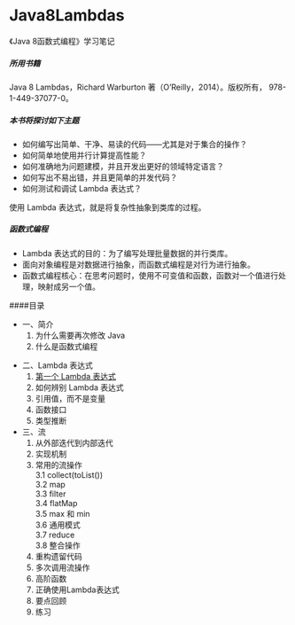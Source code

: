 # Java8Lambdas
《Java 8函数式编程》学习笔记  
##### 所用书籍
Java 8 Lambdas，Richard Warburton 著（O’Reilly，2014）。版权所有， 978-1-449-37077-0。
##### 本书将探讨如下主题
* 如何编写出简单、干净、易读的代码——尤其是对于集合的操作？
* 如何简单地使用并行计算提高性能？
* 如何准确地为问题建模，并且开发出更好的领域特定语言？
* 如何写出不易出错，并且更简单的并发代码？
* 如何测试和调试 Lambda 表达式？   

使用 Lambda 表达式，就是将复杂性抽象到类库的过程。
##### 函数式编程
* Lambda 表达式的目的：为了编写处理批量数据的并行类库。
* 面向对象编程是对数据进行抽象，而函数式编程是对行为进行抽象。
* 函数式编程核心：在思考问题时，使用不可变值和函数，函数对一个值进行处理，映射成另一个值。  

####目录
* 一、简介  
     1. 为什么需要再次修改 Java  
     2. 什么是函数式编程
 - 二、Lambda 表达式
     1. [第一个 Lambda 表达式 ](src/main/java/com/java8/lambda/chapter2/Course1SwingButton.java) 
     2. 如何辨别 Lambda 表达式
     3. 引用值，而不是变量
     4. 函数接口
     5. 类型推断
 - 三、流
     1. 从外部迭代到内部迭代
     2. 实现机制
     3. 常用的流操作  
     	 3.1  collect(toList())  
     	 3.2  map  
     	 3.3  filter  
     	 3.4  flatMap  
     	 3.5  max 和  min    
     	 3.6     通用模式    
     	 3.7  reduce   
     	 3.8     整合操作   
     4. 重构遗留代码
     5. 多次调用流操作
     6. 高阶函数
     7. 正确使用Lambda表达式
     8. 要点回顾
     9. 练习